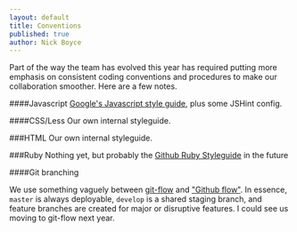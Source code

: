 ```yaml
---
layout: default
title: Conventions
published: true
author: Nick Boyce
---
```


Part of the way the team has evolved this year has required putting more emphasis on consistent coding conventions and procedures to make our collaboration smoother. Here are a few notes.

####Javascript
[Google's Javascript style guide](http://google-styleguide.googlecode.com/svn/trunk/javascriptguide.xml), plus some JSHint config.

####CSS/Less
Our own internal styleguide.

###HTML
Our own internal styleguide.

###Ruby
Nothing yet, but probably the [Github Ruby Styleguide](https://github.com/styleguide/ruby) in the future

####Git branching

We use something vaguely between [git-flow](http://jeffkreeftmeijer.com/2010/why-arent-you-using-git-flow/) and ["Github flow"](http://scottchacon.com/2011/08/31/github-flow.html). In essence, <code>master</code> is always deployable, <code>develop</code> is a shared staging branch, and feature branches are created for major or disruptive features. I could see us moving to git-flow next year.
